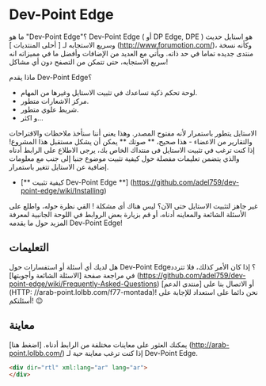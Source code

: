 
# Dev-Point Edge

ما هو "Dev-Point Edge"؟ Dev-Point Edge ( أو DP Edge, DPE ) هو استايل حديث وسريع الاستجابه لـ [ أحلى المنتديات ] (http://www.forumotion.com/)، وكأنه نسخة منتدى جديده تماما في حد ذاته. ويأتي مع العديد من الإضافات وأفضل ما في مميزاته انه سريع الاستجابه، حتى تتمكن من التصفح دون أي مشاكل!

ماذا يقدم Dev-Point Edge؟

- لوحة تحكم ذكية تساعدك في تثبيت الاستايل وغيرها من المهام.
- مركز الاشعارات متطور.
- شريط علوي متطور.
- و اكثر...

الاستايل يتطور باستمرار لأنه مفتوح المصدر. وهذا يعني أننا سنأخذ ملاحظات والاقتراحات والتقارير من الاعضاء - هذا صحيح، ** صوتك ** يمكن أن يشكل مستقبل هذا المشروع! إذا كنت ترغب في تثبيت الاستايل فى منتداك الخاص بك، يرجى الاطلاع على الرابط أدناه والذي يتضمن تعليمات مفصلة حول كيفية تثبيت موضوع جنبا إلى جنب مع معلومات إضافية عن الاستايل تتغير باستمرار.

- [** كيفية تثبيت Dev-Point Edge **] (https://github.com/adel759/dev-point-edge/wiki/Installing)

غير جاهز لتثبيت الاستايل حتى الآن؟ ليس هناك أى مشكلة ! القي نظرة حوله، واطلع على الأسئلة الشائعة والمعاينه أدناه، أو قم بزيارة بعض الروابط في اللوحة الجانبية لمعرفة المزيد حول ما يقدمه Dev-Point Edge!

## التعليمات

هل لديك أي أسئلة أو استفسارات حول Dev-Point Edge؟ إذا كان الأمر كذلك، فلا تتردد في مراجعة صفحة [الاسئلة الشائعة وأجوبتها] (https://github.com/adel759/dev-point-edge/wiki/Frequently-Asked-Questions) أو الاتصال بنا على [منتدى الدعم] (HTTP: //arab-point.lolbb.com/f77-montada)! نحن دائما على استعداد للإجابة على أسئلتكم! :wink:

## معاينة
يمكنك العثور على معاينات مختلفة من الرابط أدناه. [اضغط هنا] (http://arab-point.lolbb.com/) إذا كنت ترغب معاينة حية لـ Dev-Point Edge.
```html
<div dir="rtl" xml:lang="ar" lang="ar">
</div>
```
